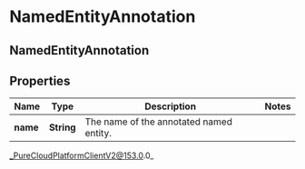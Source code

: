 # NamedEntityAnnotation

## NamedEntityAnnotation

## Properties

|Name | Type | Description | Notes|
|------------ | ------------- | ------------- | -------------|
| **name** | **String** | The name of the annotated named entity. | |



_PureCloudPlatformClientV2@153.0.0_
